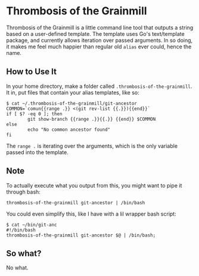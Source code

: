 # Thrombosis of the Grainmill

Thrombosis of the Grainmill is a little command line tool that outputs a string based on a user-defined template. The template uses Go's text/template package, and currently allows iteration over passed arguments. In so doing, it makes me feel much happier than regular old `alias` ever could, hence the name.

## How to Use It

In your home directory, make a folder called `.thrombosis-of-the-grainmill`. It in, put files that contain your alias templates, like so:

```
$ cat ~/.thrombosis-of-the-grainmill/git-ancestor
COMMON=`comun{{range .}} <(git rev-list {{.}}){{end}}`
if [ $? -eq 0 ]; then
       	git show-branch {{range .}}{{.}} {{end}} $COMMON
else
       	echo "No common ancestor found"
fi
```

The `range .` is iterating over the arguments, which is the only variable passed into the template.

## Note

To actually execute what you output from this, you might want to pipe it through bash:

`thrombosis-of-the-grainmill git-ancestor | /bin/bash`

You could even simplify this, like I have with a lil wrapper bash script:

```
$ cat ~/bin/git-anc
#!/bin/bash
thrombosis-of-the-grainmill git-ancestor $@ | /bin/bash;
```

## So what?

No what.